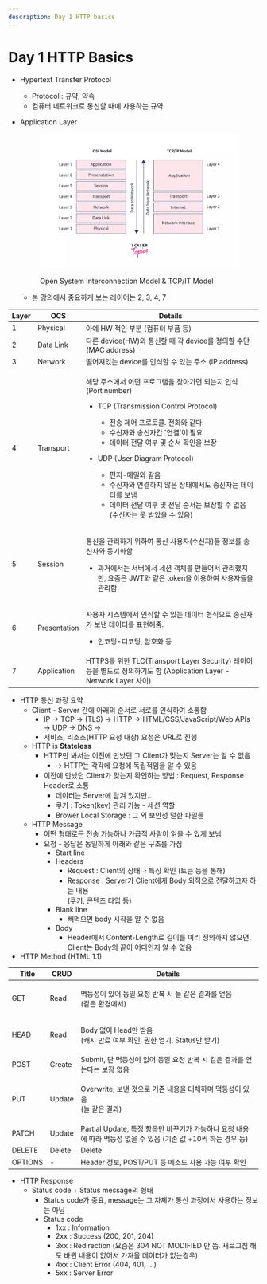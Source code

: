 ```yaml
---
description: Day 1 HTTP basics
---
```


# Day 1 HTTP Basics

* Hypertext Transfer Protocol
  * Protocol : 규약, 약속
  * 컴퓨터 네트워크로 통신할 때에 사용하는 규약
*   Application Layer

    <figure><img src="../.gitbook/assets/application-layer-diagram.webp" alt=""><figcaption><p>Open System Interconnection Model &#x26; TCP/IT Model</p></figcaption></figure>

    * 본 강의에서 중요하게 보는 레이어는 2, 3, 4, 7

| Layer | OCS          | Details                                                                                                                                                                                                                                                                                                                                                                         |
| ----- | ------------ | ------------------------------------------------------------------------------------------------------------------------------------------------------------------------------------------------------------------------------------------------------------------------------------------------------------------------------------------------------------------------------- |
| 1     | Physical     | 아예 HW 적인 부분 (컴퓨터 부품 등)                                                                                                                                                                                                                                                                                                                                                          |
| 2     | Data Link    | 다른 device(HW)와 통신할 때 각 device를 정의할 수단 (MAC address)                                                                                                                                                                                                                                                                                                                             |
| 3     | Network      | 떨어져있는 device를 인식할 수 있는 주소 (IP address)                                                                                                                                                                                                                                                                                                                                          |
| 4     | Transport    | <p>해당 주소에서 어떤 프로그램을 찾아가면 되는지 인식 (Port number)</p><ul><li><p>TCP (Transmission Control Protocol)</p><ul><li>전송 제어 프로토콜. 전화와 같다.</li><li>수신자와 송신자간 '연결'이 필요</li><li>데이터 전달 여부 및 순서 확인을 보장</li></ul></li><li><p>UDP (User Diagram Protocol)</p><ul><li>편지-메일와 같음</li><li>수신자와 연결하지 않은 상태에서도 송신자는 데이터를 보냄</li><li>데이터 전달 여부 및 전달 순서는 보장할 수 없음 (수신자는 못 받았을 수 있음)</li></ul></li></ul> |
| 5     | Session      | <p>통신을 관리하기 위하여 통신 사용자(수신자)들 정보를 송신자와 동기화함</p><ul><li>과거에서는 서버에서 세션 객체를 만들어서 관리했지만, 요즘은 JWT와 같은 token을 이용하여 사용자들을 관리함</li></ul>                                                                                                                                                                                                                                                 |
| 6     | Presentation | <p>사용자 시스템에서 인식할 수 있는 데이터 형식으로 송신자가 보낸 데이터를 표현해줌.</p><ul><li>인코딩-디코딩, 암호화 등</li></ul>                                                                                                                                                                                                                                                                                           |
| 7     | Application  | HTTPS를 위한 TLC(Transport Layer Security) 레이어 등을 별도로 정의하기도 함 (Application Layer - Network Layer 사이)                                                                                                                                                                                                                                                                               |

* HTTP 통신 과정 요약
  * Client - Server 간에 아래의 순서로 서로를 인식하여 소통함
    * IP -> TCP -> (TLS) -> HTTP -> HTML/CSS/JavaScript/Web APIs\
      &#x20;    \-> UDP -> DNS  ->
    * 서비스, 리소스(HTTP 요청 대상) 요청은 URL로 진행
  * HTTP is **Stateless**
    * HTTP만 봐서는 이전에 만났던 그  Client가 맞는지 Server는 알 수 없음
      * \-> HTTP는 각각에 요청에 독립적임을 알 수 있음
    * 이전에 만났던 Client가 맞는지 확인하는 방법 : Request, Response Header로 소통
      * 데이터는 Server에 담겨 있지만..
      * 쿠키 : Token(key) 관리 가능 - 세션 역할
      * Brower Local Storage : 그 외 보안성 덜한 파일들
  * HTTP Message
    * 어떤 형태로든 전송 가능하나 가급적 사람이 읽을 수 있게 보냄
    * 요청 - 응답은 동일하게 아래와 같은 구조를 가짐
      * Start line
      * Headers
        * Request : Client의 상태나 특징 확인 (토큰 등을 통해)
        * Response : Server가 Client에게 Body 외적으로 전달하고자 하는 내용\
          (쿠키, 콘텐츠 타입 등)
      * Blank line
        * 빼먹으면 body 시작을 알 수 없음
      * Body
        * Header에서 Content-Length로 길이를 미리 정의하지 않으면, Client는 Body의 끝이 어디인지 알 수 없음
* HTTP Method (HTML 1.1)

| Title   | CRUD   | Details                                                                    |
| ------- | ------ | -------------------------------------------------------------------------- |
| GET     | Read   | <p>멱등성이 있어 동일 요청 반복 시 늘 같은 결과를 얻음<br>(같은 환경에서)</p>                         |
| HEAD    | Read   | <p>Body 없이 Head만 받음<br>(캐시 만료 여부 확인, 권한 얻기, Status만 받기)</p>                |
| POST    | Create | Submit, 단 멱등성이 없어 동일 요청 반복 시 같은 결과를 얻는다는 보장 없음                             |
| PUT     | Update | <p>Overwrite, 보낸 것으로 기존 내용을 대체하며 멱등성이 있음<br>(늘 같은 결과)</p>                  |
| PATCH   | Update | Partial Update, 특정 항목만 바꾸기가 가능하나 요청 내용에 따라 멱등성 없을 수 있음 (기존 값 +10씩 하는 경우 등) |
| DELETE  | Delete | Delete                                                                     |
| OPTIONS | -      | Header 정보, POST/PUT 등 메소드 사용 가능 여부 확인                                      |

* HTTP Response
  * Status code + Status message의 형태
    * Status code가 중요, message는 그 자체가 통신 과정에서 사용하는 정보는 아님
    * Status code
      * 1xx : Information
      * 2xx : Success (200, 201, 204)
      * 3xx : Redirection (요즘은 304 NOT MODIFIED 만 뜸. 새로고침 해도 바뀐 내용이 없어서 가져올 데이터가 없는경우)
      * 4xx : Client Error (404, 401, ...)
      * 5xx : Server Error

